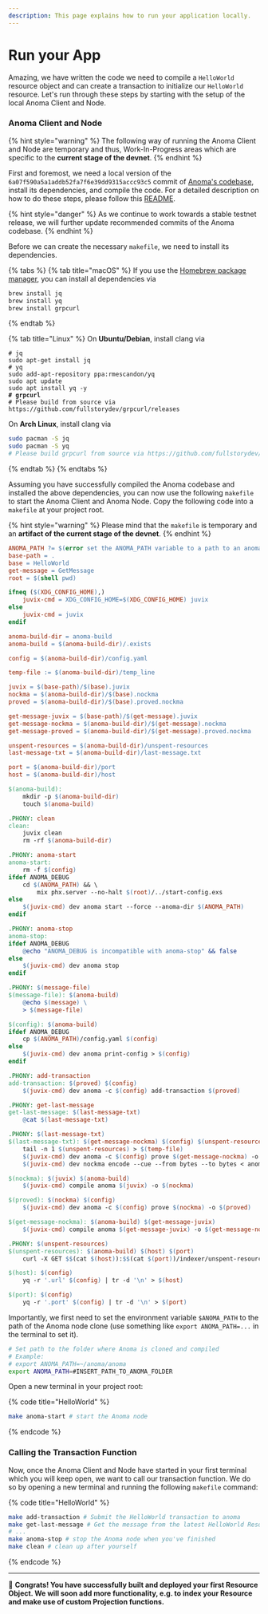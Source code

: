 ```yaml
---
description: This page explains how to run your application locally.
---
```


# Run your App

Amazing, we have written the code we need to compile a `HelloWorld` resource object and can create a transaction to initialize our `HelloWorld` resource. Let's run through these steps by starting with the setup of the local Anoma Client and Node.

### Anoma Client and Node

{% hint style="warning" %}
The following way of running the Anoma Client and Node are temporary and thus, Work-In-Progress areas which are specific to the **current stage of the devnet**.
{% endhint %}

First and foremost, we need a local version of the `6a07f590a5a1addb52fa7f6e39dd9315accc93c5` commit of [Anoma's codebase](https://github.com/anoma/anoma/commit/6a07f590a5a1addb52fa7f6e39dd9315accc93c5), install its dependencies, and compile the code. For a detailed description on how to do these steps, please follow this [README](https://github.com/anoma/anoma/blob/base/README.md).

{% hint style="danger" %}
As we continue to work towards a stable testnet release, we will further update recommended commits of the Anoma codebase.
{% endhint %}

Before we can create the necessary `makefile`, we need to install its dependencies.

{% tabs %}
{% tab title="macOS" %}
If you use the [Homebrew package manager](https://brew.sh), you can install al dependencies via

```bash
brew install jq
brew install yq
brew install grpcurl
```
{% endtab %}

{% tab title="Linux" %}
On **Ubuntu/Debian**, install clang via

<pre class="language-bash"><code class="lang-bash"># jq
sudo apt-get install jq
# yq
sudo add-apt-repository ppa:rmescandon/yq
sudo apt update
sudo apt install yq -y
<strong># grpcurl
</strong># Please build from source via https://github.com/fullstorydev/grpcurl/releases
</code></pre>

On **Arch Linux**, install clang via

```bash
sudo pacman -S jq
sudo pacman -S yq
# Please build grpcurl from source via https://github.com/fullstorydev/grpcurl/releases
```
{% endtab %}
{% endtabs %}

Assuming you have successfully compiled the Anoma codebase and installed the above dependencies, you can now use the following `makefile` to start the Anoma Client and Anoma Node. Copy the following code into a `makefile` at your project root.

{% hint style="warning" %}
Please mind that the `makefile` is temporary and an **artifact of the current stage of the devnet**.
{% endhint %}

```makefile
ANOMA_PATH ?= $(error set the ANOMA_PATH variable to a path to an anoma clone)
base-path = .
base = HelloWorld
get-message = GetMessage
root = $(shell pwd)

ifneq ($(XDG_CONFIG_HOME),)
    juvix-cmd = XDG_CONFIG_HOME=$(XDG_CONFIG_HOME) juvix
else
    juvix-cmd = juvix
endif

anoma-build-dir = anoma-build
anoma-build = $(anoma-build-dir)/.exists

config = $(anoma-build-dir)/config.yaml

temp-file := $(anoma-build-dir)/temp_line

juvix = $(base-path)/$(base).juvix
nockma = $(anoma-build-dir)/$(base).nockma
proved = $(anoma-build-dir)/$(base).proved.nockma

get-message-juvix = $(base-path)/$(get-message).juvix
get-message-nockma = $(anoma-build-dir)/$(get-message).nockma
get-message-proved = $(anoma-build-dir)/$(get-message).proved.nockma

unspent-resources = $(anoma-build-dir)/unspent-resources
last-message-txt = $(anoma-build-dir)/last-message.txt

port = $(anoma-build-dir)/port
host = $(anoma-build-dir)/host

$(anoma-build):
	mkdir -p $(anoma-build-dir)
	touch $(anoma-build)

.PHONY: clean
clean:
	juvix clean
	rm -rf $(anoma-build-dir)

.PHONY: anoma-start
anoma-start:
	rm -f $(config)
ifdef ANOMA_DEBUG
	cd $(ANOMA_PATH) && \
		mix phx.server --no-halt $(root)/../start-config.exs
else
	$(juvix-cmd) dev anoma start --force --anoma-dir $(ANOMA_PATH)
endif

.PHONY: anoma-stop
anoma-stop:
ifdef ANOMA_DEBUG
	@echo "ANOMA_DEBUG is incompatible with anoma-stop" && false
else
	$(juvix-cmd) dev anoma stop
endif

.PHONY: $(message-file)
$(message-file): $(anoma-build)
	@echo $(message) \
	> $(message-file)

$(config): $(anoma-build)
ifdef ANOMA_DEBUG
	cp $(ANOMA_PATH)/config.yaml $(config)
else
	$(juvix-cmd) dev anoma print-config > $(config)
endif

.PHONY: add-transaction
add-transaction: $(proved) $(config)
	$(juvix-cmd) dev anoma -c $(config) add-transaction $(proved)

.PHONY: get-last-message
get-last-message: $(last-message-txt)
	@cat $(last-message-txt)

.PHONY: $(last-message-txt)
$(last-message-txt): $(get-message-nockma) $(config) $(unspent-resources)
	tail -n 1 $(unspent-resources) > $(temp-file)
	$(juvix-cmd) dev anoma -c $(config) prove $(get-message-nockma) -o $(get-message-proved) --arg 'base64:$(temp-file)'
	$(juvix-cmd) dev nockma encode --cue --from bytes --to bytes < anoma-build/GetMessage.proved.nockma > $(last-message-txt)

$(nockma): $(juvix) $(anoma-build)
	$(juvix-cmd) compile anoma $(juvix) -o $(nockma)

$(proved): $(nockma) $(config)
	$(juvix-cmd) dev anoma -c $(config) prove $(nockma) -o $(proved)

$(get-message-nockma): $(anoma-build) $(get-message-juvix)
	$(juvix-cmd) compile anoma $(get-message-juvix) -o $(get-message-nockma)

.PHONY: $(unspent-resources)
$(unspent-resources): $(anoma-build) $(host) $(port)
	curl -X GET $$(cat $(host)):$$(cat $(port))/indexer/unspent-resources | jq -r '.unspent_resources[-1] // error("no messages exist")' > $(unspent-resources)

$(host): $(config)
	yq -r '.url' $(config) | tr -d '\n' > $(host)

$(port): $(config)
	yq -r '.port' $(config) | tr -d '\n' > $(port)
```

Importantly, we first need to set the environment variable `$ANOMA_PATH` to the path of the Anoma node clone (use something like `export ANOMA_PATH=...` in the terminal to set it).

```bash
# Set path to the folder where Anoma is cloned and compiled
# Example:
# export ANOMA_PATH=~/anoma/anoma
export ANOMA_PATH=#INSERT_PATH_TO_ANOMA_FOLDER
```

Open a new terminal in your project root:

{% code title="HelloWorld" %}
```bash
make anoma-start # start the Anoma node
```
{% endcode %}

### Calling the Transaction Function

Now, once the Anoma Client and Node have started in your first terminal which you will keep open, we want to call our transaction function. We do so by opening a new terminal and running the following `makefile` command:

{% code title="HelloWorld" %}
```bash
make add-transaction # Submit the HelloWorld transaction to anoma
make get-last-message # Get the message from the latest HelloWorld Resource
# ...
make anoma-stop # stop the Anoma node when you've finished
make clean # clean up after yourself
```
{% endcode %}

***

:tada: **Congrats! You have successfully built and deployed your first Resource Object. We will soon add more functionality, e.g. to index your Resource and make use of custom Projection functions.**
